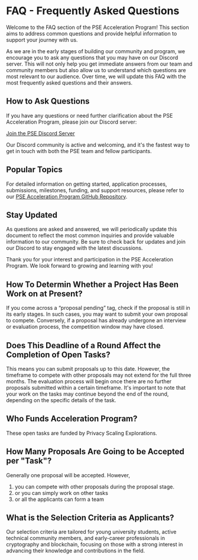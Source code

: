 # FAQ - Frequently Asked Questions

Welcome to the FAQ section of the PSE Acceleration Program! This section aims to address common questions and provide helpful information to support your journey with us. 

As we are in the early stages of building our community and program, we encourage you to ask any questions that you may have on our Discord server. This will not only help you get immediate answers from our team and community members but also allow us to understand which questions are most relevant to our audience. Over time, we will update this FAQ with the most frequently asked questions and their answers.

## How to Ask Questions

If you have any questions or need further clarification about the PSE Acceleration Program, please join our Discord server:

[Join the PSE Discord Server](https://discord.gg/pse)

Our Discord community is active and welcoming, and it's the fastest way to get in touch with both the PSE team and fellow participants.

## Popular Topics

For detailed information on getting started, application processes, submissions, milestones, funding, and support resources, please refer to our [PSE Acceleration Program GitHub Repository](https://github.com/privacy-scaling-explorations/acceleration-program).

## Stay Updated

As questions are asked and answered, we will periodically update this document to reflect the most common inquiries and provide valuable information to our community. Be sure to check back for updates and join our Discord to stay engaged with the latest discussions.

Thank you for your interest and participation in the PSE Acceleration Program. We look forward to growing and learning with you!

## How To Determin Whether a Project Has Been Work on at Present?

If you come across a “proposal pending” tag, check if the proposal is still in its early stages. In such cases, you may want to submit your own proposal to compete.
Conversely, if a proposal has already undergone an interview or evaluation process, the competition window may have closed.

## Does This Deadline of a Round Affect the Completion of Open Tasks?

This means you can submit proposals up to this date. However, the timeframe to compete with other proposals may not extend for the full three months. The evaluation process will begin once there are no further proposals submitted within a certain timeframe. It's important to note that your work on the tasks may continue beyond the end of the round, depending on the specific details of the task.

## Who Funds Acceleration Program?

These open tasks are funded by Privacy Scaling Explorations. 

## How Many Proposals Are Going to be Accepted per "Task"?

Generally one proposal will be accepted. However,
1. you can compete with other proposals during the proposal stage.
2. or you can simply work on other tasks
3. or all the applicants can form a team

## What is the Selection Criteria as Applicants?

Our selection criteria are tailored for young university students, active technical community members, and early-career professionals in cryptography and blockchain, focusing on those with a strong interest in advancing their knowledge and contributions in the field.